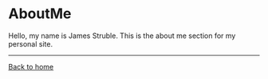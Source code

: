 # AboutMe

Hello, my name is James Struble. This is the about me section for my personal site. 

- - -
[Back to home](https://github.com/james-struble/it-1000-midterm/blob/507986f37ee4f584b793b65c5b446a0d82820054/README.md)
